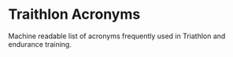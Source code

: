# Traithlon Acronyms

Machine readable list of acronyms frequently used in Triathlon and endurance training.